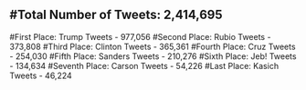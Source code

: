#Total Number of Tweets: 2,414,695 
---
#First Place: Trump Tweets - 977,056
#Second Place: Rubio Tweets - 373,808
#Third Place: Clinton Tweets - 365,361
#Fourth Place: Cruz Tweets - 254,030
#Fifth Place: Sanders Tweets - 210,276
#Sixth Place: Jeb! Tweets - 134,634
#Seventh Place: Carson Tweets - 54,226
#Last Place: Kasich Tweets - 46,224
